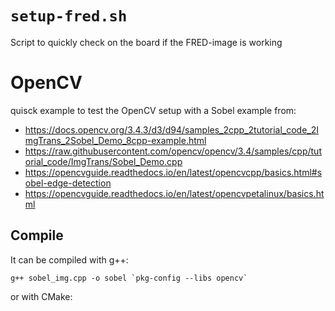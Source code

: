 
# `setup-fred.sh`

Script to quickly check on the board if the FRED-image is working

# OpenCV

quisck example to test the OpenCV setup with a Sobel example from: 

 - https://docs.opencv.org/3.4.3/d3/d94/samples_2cpp_2tutorial_code_2ImgTrans_2Sobel_Demo_8cpp-example.html
 - https://raw.githubusercontent.com/opencv/opencv/3.4/samples/cpp/tutorial_code/ImgTrans/Sobel_Demo.cpp
 - https://opencvguide.readthedocs.io/en/latest/opencvcpp/basics.html#sobel-edge-detection
 - https://opencvguide.readthedocs.io/en/latest/opencvpetalinux/basics.html

## Compile 

It can be compiled with g++:
```
g++ sobel_img.cpp -o sobel `pkg-config --libs opencv`
```

or with CMake:
